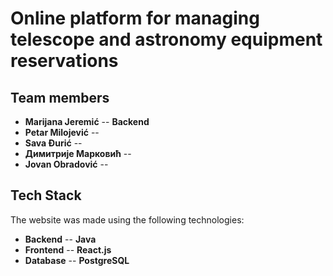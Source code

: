 # Online platform for managing telescope and astronomy equipment reservations

## Team members

-  __Marijana Jeremić__  -- __Backend__
-  __Petar Milojević__   -- 
-  __Sava Đurić__  -- 
-  __Димитрије Марковић__  -- 
-  __Jovan Obradović__  -- 

## Tech Stack
  The website was made using the following technologies:

-  __Backend__     -- __Java__
-  __Frontend__    -- __React.js__
-  __Database__    -- __PostgreSQL__
